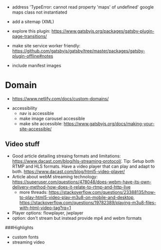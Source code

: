 * address 'TypeError: cannot read property 'maps' of undefined' google maps class not instantiated
* add a sitemap (XML)
* explore this plugin: https://www.gatsbyjs.org/packages/gatsby-plugin-page-transitions/
* make site service worker friendly: https://github.com/gatsbyjs/gatsby/tree/master/packages/gatsby-plugin-offline#notes

* include manifest images

# Domain
- https://www.netlify.com/docs/custom-domains/

* accessibility
    * nav is accessible
    * make image carousel accessible
    * make site accessible: https://www.gatsbyjs.org/docs/making-your-site-accessible/

## Video stuff
- Good article detailing streaing formats and limitations: https://www.dacast.com/blog/hls-streaming-protocol/. Tip: Setup both RTMP and HLS formats. Have a video player that can play and adapt to both. https://www.dacast.com/blog/html5-video-player/
- Article about webM streaming technology: https://superuser.com/questions/478048/does-webm-have-its-own-delivery-method-how-does-it-relate-to-rtmp-and-http-live
   - more threads: https://stackoverflow.com/questions/23388135/how-to-play-html5-video-play-m3u8-on-mobile-and-desktop, https://stackoverflow.com/questions/19782389/playing-m3u8-files-with-html-video-tag?rq=1
- Player options: flowplayer, jwplayer
- option: don't stream but instead provide mp4 and webm formats

###Highlights
- custom fonts
- streaming video
